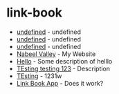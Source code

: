 # link-book
- [undefined](undefined) - undefined
- [undefined](undefined) - undefined
- [undefined](undefined) - undefined
- [Nabeel Valley](https://nabeelvalley.co.za) - My Website
- [Hello](https://www.hello.com) - Some description of helllo
- [TEsting testing 123](https://test.com) - Description
- [TEsting](https://test.com) - 1231w
- [Link Book App](https://link-book.vercel.app/) - Does it work?